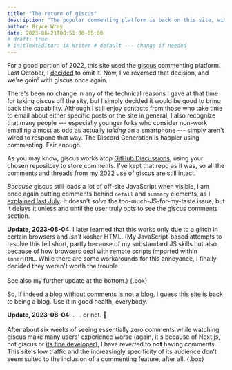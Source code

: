 ```yaml
---
title: "The return of giscus"
description: "The popular commenting platform is back on this site, with all its previous content intact."
author: Bryce Wray
date: 2023-06-21T08:51:00-05:00
# draft: true
# initTextEditor: iA Writer # default --- change if needed
---
```


For a good portion of 2022, this site used the [giscus](https://giscus.app) commenting platform. Last October, I [decided](/posts/2022/10/letting-go-giscus/) to omit it. Now, I've reversed that decision, and we're goin' with giscus once again.

<!--more-->

There's been no change in any of the technical reasons I gave at that time for taking giscus off the site, but I simply decided it would be good to bring back the capability. Although I still enjoy contacts from those who take time to email about either specific posts or the site in general, I also recognize that many people --- especially younger folks who consider non-work emailing almost as odd as actually *talking* on a smartphone --- simply aren't wired to respond that way. The Discord Generation is happier using commenting. Fair enough.

As you may know, giscus works atop [GitHub Discussions](https://docs.github.com/en/discussions), using your chosen repository to store comments. I've kept that repo as it was, so all the comments and threads from my 2022 use of giscus are still intact.

*Because* giscus still loads a lot of off-site JavaScript when visible, I am once again putting comments behind `detail` and `summary` elements, as I [explained last July](/posts/2022/07/more-tips-using-giscus/#dont-show-it-by-default). It doesn't *solve* the too-much-JS-for-my-taste issue, but it delays it unless and until the user truly opts to see the giscus comments section.

**Update, 2023-08-04**: I later learned that this works only due to a glitch in certain browsers and *isn't* kosher HTML. (My JavaScript-based attempts to resolve this fell short, partly because of my substandard JS skills but also because of how browsers deal with remote scripts imported within `innerHTML`. While there are some workarounds for this annoyance, I finally decided they weren't worth the trouble.\
\
See also my further update at the bottom.)
{.box}

So, if indeed [a blog without comments is not a blog](https://blog.codinghorror.com/a-blog-without-comments-is-not-a-blog/), I guess this site is back to being a blog. Use it in good health, everybody.

**Update, 2023-08-04**: . . . or not. 🤔\
\
After about six weeks of seeing essentially zero comments while watching giscus make many users' experience worse (again, it's because of Next.js, not giscus or [its fine developer](https://github.com/laymonage)), I have reverted to **not** having comments. This site's low traffic and the increasingly specificity of its audience don't seem suited to the inclusion of a commenting feature, after all.
{.box}
